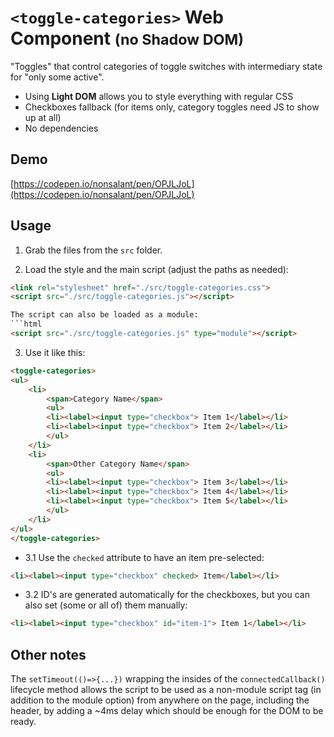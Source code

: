 # `<toggle-categories>` Web Component <small>(no Shadow DOM)</small>

"Toggles" that control categories of toggle switches with intermediary state for "only some active".

- Using **Light DOM** allows you to style everything with regular CSS
- Checkboxes fallback (for items only, category toggles need JS to show up at all)
- No dependencies

## Demo

[https://codepen.io/nonsalant/pen/OPJLJoL](https://codepen.io/nonsalant/pen/OPJLJoL)

## Usage

1. Grab the files from the <code>src</code> folder.

2. Load the style and the main script (adjust the paths as needed):
```html
<link rel="stylesheet" href="./src/toggle-categories.css">
<script src="./src/toggle-categories.js"></script>

The script can also be loaded as a module:
```html
<script src="./src/toggle-categories.js" type="module"></script>
```

3. Use it like this:
```html
<toggle-categories>
<ul>
    <li>
        <span>Category Name</span>
        <ul>
        <li><label><input type="checkbox"> Item 1</label></li>
        <li><label><input type="checkbox"> Item 2</label></li>
        </ul>
    </li>
    <li>
        <span>Other Category Name</span>
        <ul>
        <li><label><input type="checkbox"> Item 3</label></li>
        <li><label><input type="checkbox"> Item 4</label></li>
        <li><label><input type="checkbox"> Item 5</label></li>
        </ul>
    </li>
</ul>
</toggle-categories>
```
- 3.1 Use the `checked` attribute to have an item pre-selected:
```html
<li><label><input type="checkbox" checked> Item</label></li>
```
- 3.2 ID's are generated automatically for the checkboxes, but you can also set (some or all of) them manually:
```html
<li><label><input type="checkbox" id="item-1"> Item 1</label></li>
```

## Other notes
The `setTimeout(()=>{...})` wrapping the insides of the `connectedCallback()` lifecycle method allows the script to be used as a non-module script tag (in addition to the module option) from anywhere on the page, including the header, by adding a ~4ms delay which should be enough for the DOM to be ready.